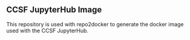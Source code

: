 ## CCSF JupyterHub Image

This repository is used with repo2docker to generate the docker image used with the CCSF JupyterHub.
